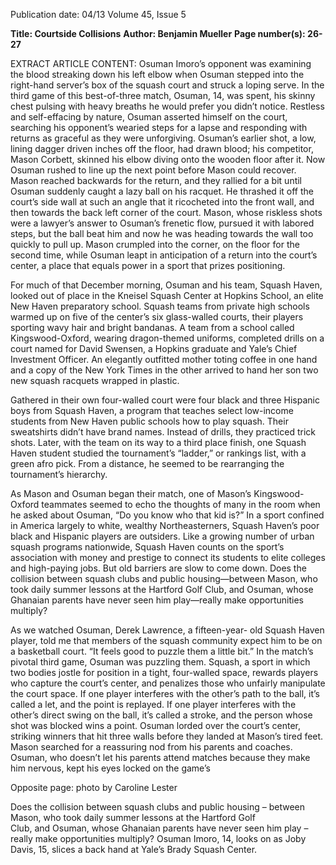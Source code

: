 Publication date: 04/13
Volume 45, Issue 5

**Title: Courtside Collisions**
**Author: Benjamin Mueller**
**Page number(s): 26-27**

EXTRACT ARTICLE CONTENT:
Osuman Imoro’s opponent was examining the 
blood streaking down his left elbow when 
Osuman stepped into the right-hand server’s 
box of the squash court and struck a loping serve. In 
the third game of this best-of-three match, Osuman, 
14, was spent, his skinny chest pulsing with heavy 
breaths he would prefer you didn’t notice. Restless and 
self-effacing by nature, Osuman asserted himself on 
the court, searching his opponent’s wearied steps for 
a lapse and responding with returns as graceful as they 
were unforgiving. Osuman’s earlier shot, a low, lining 
dagger driven inches off the floor, had drawn blood; his 
competitor, Mason Corbett, skinned his elbow diving 
onto the wooden floor after it. Now Osuman rushed 
to line up the next point before 
Mason could recover. Mason 
reached backwards for the return, 
and they rallied for a bit until 
Osuman suddenly caught a lazy 
ball on his racquet. He thrashed 
it off the court’s side wall at such 
an angle that it ricocheted into 
the front wall, and then towards 
the back left corner of the court. 
Mason, whose riskless shots were 
a lawyer’s answer to Osuman’s 
frenetic flow, pursued it with 
labored steps, but the ball beat 
him and now he was heading 
towards the wall too quickly to 
pull up. Mason crumpled into the 
corner, on the floor for the second time, while Osuman 
leapt in anticipation of a return into the court’s center, a 
place that equals power in a sport that prizes positioning.


For much of that December morning, Osuman 
and his team, Squash Haven, looked out of place in 
the Kneisel Squash Center at Hopkins School, an elite 
New Haven preparatory school. Squash teams from 
private high schools warmed up on five of the center’s 
six glass-walled courts, their players sporting wavy 
hair and bright bandanas. A team from a school called 
Kingswood-Oxford, wearing dragon-themed uniforms, 
completed drills on a court named for David Swensen, a 
Hopkins graduate and Yale’s Chief Investment Officer. 
An elegantly outfitted mother toting coffee in one hand 
and a copy of the New York Times in the other arrived 
to hand her son two new squash racquets wrapped in 
plastic.


Gathered in their own four-walled court were four 
black and three Hispanic boys from Squash Haven, a 
program that teaches select low-income students from 
New Haven public schools how to play squash. Their 
sweatshirts didn’t have brand names. Instead of drills, 
they practiced trick shots. Later, with the team on its 
way to a third place finish, one Squash Haven student 
studied the tournament’s “ladder,” or rankings list, with 
a green afro pick. From a distance, he seemed to be 
rearranging the tournament’s hierarchy.


As Mason and Osuman began their match, one 
of Mason’s Kingswood-Oxford teammates seemed to 
echo the thoughts of many in the room when he asked 
about Osuman, “Do you know who that kid is?” In 
a sport confined in America largely to white, wealthy 
Northeasterners, Squash Haven’s poor black and 
Hispanic players are outsiders. Like a growing number 
of 
urban 
squash 
programs 
nationwide, Squash Haven counts 
on the sport’s association with 
money and prestige to connect 
its students to elite colleges and 
high-paying jobs. But old barriers 
are slow to come down. Does the 
collision between squash clubs 
and public housing—between 
Mason, who took daily summer 
lessons at the Hartford Golf Club, 
and Osuman, whose Ghanaian 
parents have never seen him 
play—really make opportunities 
multiply?


As we watched Osuman, 
Derek Lawrence, a fifteen-year-
old Squash Haven player, told 
me that members of the squash community expect him 
to be on a basketball court. “It feels good to puzzle 
them a little bit.” In the match’s pivotal third game, 
Osuman was puzzling them. Squash, a sport in which 
two bodies jostle for position in a tight, four-walled 
space, rewards players who capture the court’s center, 
and penalizes those who unfairly manipulate the court 
space. If one player interferes with the other’s path to 
the ball, it’s called a let, and the point is replayed. If one 
player interferes with the other’s direct swing on the 
ball, it’s called a stroke, and the person whose shot was 
blocked wins a point. Osuman lorded over the court’s 
center, striking winners that hit three walls before they 
landed at Mason’s tired feet. Mason searched for a 
reassuring nod from his parents and coaches. Osuman, 
who doesn’t let his parents attend matches because they 
make him nervous, kept his eyes locked on the game’s


Opposite page: photo by Caroline Lester


Does the collision between 
squash clubs and public 
housing – between Mason, 
who took daily summer 
lessons at the Hartford Golf  
Club, and Osuman, whose 
Ghanaian parents have never 
seen him play – really make 
opportunities multiply?
Osuman Imoro, 14, looks on as Joby Davis, 15, slices a back­
hand at Yale’s Brady Squash Center.